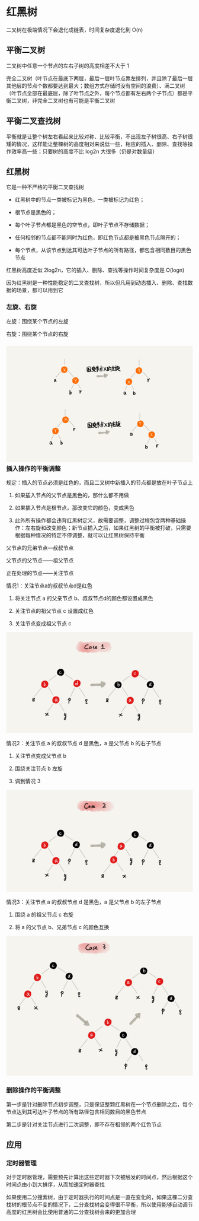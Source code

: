 # 红黑树

二叉树在极端情况下会退化成链表，时间复杂度退化到 O(n)

## 平衡二叉树

二叉树中任意一个节点的左右子树的高度相差不大于 1

完全二叉树（叶节点在最底下两层，最后一层叶节点靠左排列，并且除了最后一层其他层的节点个数都要达到最大；数组方式存储时没有空间的浪费）、满二叉树（叶节点全部在最底层，除了叶节点之外，每个节点都有左右两个子节点）都是平衡二叉树，非完全二叉树也有可能是平衡二叉树

## 平衡二叉查找树

平衡就是让整个树左右看起来比较对称、比较平衡，不出现左子树很高、右子树很矮的情况，这样能让整棵树的高度相对来说低一些，相应的插入、删除、查找等操作效率高一些；只要树的高度不比 log2n 大很多（仍是对数量级）

## 红黑树

它是一种不严格的平衡二叉查找树

- 红黑树中的节点一类被标记为黑色，一类被标记为红色；

- 根节点是黑色的；

- 每个叶子节点都是黑色的空节点，即叶子节点不存储数据；

- 任何相邻的节点都不能同时为红色，即红色节点都是被黑色节点隔开的；

- 每个节点，从该节点到达其可达叶子节点的所有路径，都包含相同数目的黑色节点

红黑树高度近似 2log2n，它的插入、删除、查找等操作时间复杂度是 O(logn)

因为红黑树是一种性能稳定的二叉查找树，所以但凡用到动态插入、删除、查找数据的场景，都可以用到它

### 左旋、右旋

左旋：围绕某个节点的左旋

右旋：围绕某个节点的右旋

### ![01](红黑树.assets/01.jpg)插入操作的平衡调整

规定：插入的节点必须是红色的，而且二叉树中新插入的节点都是放在叶子节点上

1. 如果插入节点的父节点是黑色的，那什么都不用做

2. 如果插入节点是根节点，那改变它的颜色，变成黑色

3. 此外所有操作都会违背红黑树定义，故需要调整，调整过程包含两种基础操作：左右旋和改变颜色；新节点插入之后，如果红黑树的平衡被打破，只需要根据每种情况的特定不停调整，就可以让红黑树保持平衡

父节点的兄弟节点—叔叔节点

父节点的父节点——祖父节点

正在处理的节点——关注节点

情况1：关注节点a的叔叔节点d是红色

1. 将关注节点 a 的父亲节点 b、叔叔节点d的颜色都设置成黑色

2. 关注节点的祖父节点 c 设置成红色

3. 关注节点变成祖父节点 c

![02](红黑树.assets/02.jpg)

情况2：关注节点 a 的叔叔节点 d 是黑色，a 是父节点 b 的右子节点

1. 关注节点变成父节点 b

2. 围绕关注节点 b 左旋

3. 调到情况 3

![03](红黑树.assets/03.jpg)

情况3：关注节点 a 的叔叔节点 d 是黑色，a 是父节点 b 的左子节点

1. 围绕 a 的祖父节点 c 右旋

2. 将 a 的父节点 b、兄弟节点 c 的颜色互换

![04](红黑树.assets/04.jpg)

### 删除操作的平衡调整

第一步是针对删除节点初步调整，只是保证整颗红黑树在一个节点删除之后，每个节点达到其可达叶子节点的所有路径包含相同数目的黑色节点

第二步是针对关注节点进行二次调整，即不存在相邻的两个红色节点

## 应用

### 定时器管理

对于定时器管理，需要预先计算出这些定时器下次被触发的时间点，然后根据这个时间点由小到大排序，从而加速定时器查找

如果使用二分搜索树，由于定时器执行的时间点是一直在变化的，如果这棵二分查找树的根节点不变的情况下，二分查找树会变得很不平衡，所以使用能够自动调节高度的红黑树会比使用普通的二分查找树会来的更加合理
